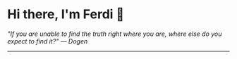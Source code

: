 <h1>Hi there, I'm Ferdi 👋</h1>

<p><em>
  "If you are unable to find the truth right where you are, where else do you expect to find it?" — Dogen
</em></p>

---
